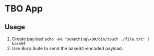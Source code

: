 # TBO App

## Usage
1. Create payload
`echo -ne "something\x00/bin/touch ./file.txt" | base64`
2. Use Burp Suite to send the base64-encoded payload.
